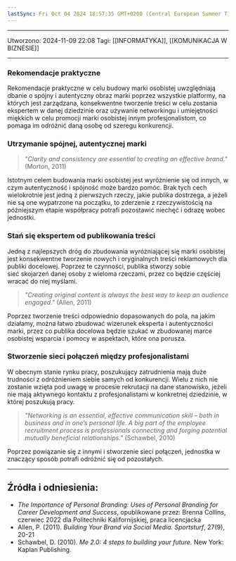 ```yaml
---
lastSync: Fri Oct 04 2024 18:57:35 GMT+0200 (Central European Summer Time)
---
```


---
Utworzono: 2024-11-09 22:08
Tagi: [[INFORMATYKA]], [[KOMUNIKACJA W BIZNESIE]]

---
### Rekomendacje praktyczne
Rekomendacje praktyczne w celu budowy marki osobistej uwzględniają dbanie o spójny i autentyczny obraz marki poprzez wszystkie platformy, na których jest zarządzana, konsekwentne tworzenie treści w celu zostania ekspertem w danej dziedzinie oraz używanie networkingu i umiejętności miękkich w celu promocji marki osobistej innym profesjonalistom, co pomaga im odróżnić daną osobę od szeregu konkurencji.

### Utrzymanie spójnej, autentycznej marki

>*"Clarity and consistency are essential to creating an effective brand."* (Morton, 2011)

Istotnym celem budowania marki osobistej jest wyróżnienie się od innych, w czym autentyczność i spójność może bardzo pomóc. Brak tych cech wielokrotnie jest jedną z pierwszych rzeczy, jakie publika dostrzega, a jeżeli nie są one wypatrzone na początku, to zderzenie z rzeczywistością na późniejszym etapie współpracy potrafi pozostawić niechęć i odrazę wobec jednostki.

### Stań się ekspertem od publikowania treści
Jedną z najlepszych dróg do zbudowania wyróżniającej się marki osobistej jest konsekwentne tworzenie nowych i oryginalnych treści reklamowych dla publiki docelowej. Poprzez te czynności, publika stworzy sobie sieć skojarzeń danej osoby z wieloma rzeczami, przez co będzie częściej wracać do niej myślami.

>*"Creating original content is always the best way to keep an audience engaged."* (Allen, 2011)

Poprzez tworzenie treści odpowiednio dopasowanych do pola, na jakim działamy, można łatwo zbudować wizerunek eksperta i autentyczności marki, przez co publika docelowa będzie szukać w zbudowanej marce osobistej wsparcia i pomocy w aspektach, które ona porusza. 

### Stworzenie sieci połączeń między profesjonalistami
W obecnym stanie rynku pracy, poszukujący zatrudnienia mają duże trudności z odróżnieniem siebie samych od konkurencji. Wielu z nich nie zostanie wzięta pod uwagę w procesie rekrutacji na dane stanowisko, jeżeli nie mają aktywnego kontaktu z profesjonalistami w konkretnej dziedzinie, w której poszukują pracy. 

> *"Networking is an essential, effective communication skill – both in business and in one’s personal life. A big part of the employee recruitment process is professionals connecting and forging potential mutually beneficial relationships."* (Schawbel, 2010)

Poprzez powiązanie się z innymi i stworzenie sieci połączeń, jednostka w znaczący sposób potrafi odróżnić się od pozostałych. 



---
## Źródła i odniesienia:
- *The Importance of Personal Branding: Uses of Personal Branding for Career Development and Success*, opublikowane przez: Brenna Collins, czerwiec 2022 dla Politechniki Kalifornijskiej, praca licencjacka
- Allen, P. (2011). *Building Your Brand via Social Media. Sportsturf*, 27(9), 20-21
- Schawbel, D. (2010). *Me 2.0: 4 steps to building your future.* New York: Kaplan Publishing.